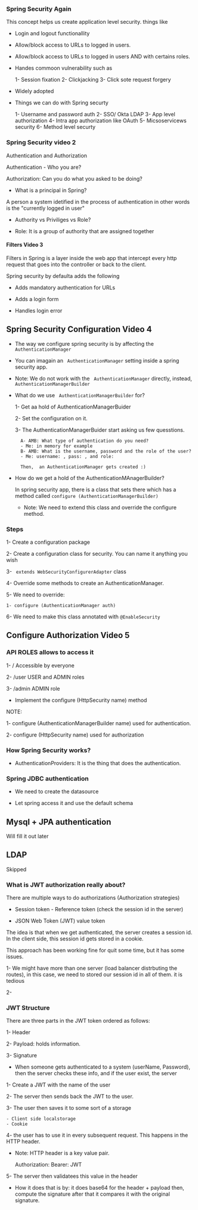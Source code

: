 ### Spring Security Again 

This concept helps us create application level security. things like

- Login and logout functionallity 

- Allow/block access to URLs to logged in users. 

- Allow/block access to URLs to logged in users AND with certains roles. 


- Handes commoon vulnerability such as 

    1- Session fixation
    2- Clickjacking
    3- Click sote request forgery 

- Widely adopted

- Things we can do with Spring securty

    1- Username and password auth
    2- SSO/ Okta LDAP 
    3- App level authorization
    4-  Intra app authorization like OAuth
    5- Micsoservicews security
    6- Method level securty

### Spring Security video 2 


Authentication and Authorization 

Authentication - Who you are? 

Authorization: Can you do what you asked to be doing? 

- What is a principal in Spring? 

A person a system idetified in the process of authentication in other words is the "currently logged in user" 

- Authority vs Priviliges vs Role? 

- Role: It is a group of authority that are assigned together

#### Filters  Video 3

Filters in Spring is a layer inside the web app that intercept every http request that goes into the controller or back to the client. 

Spring security by defaulta adds the following 

- Adds mandatory authentication for URLs


- Adds a login form

- Handles login error

## Spring Security Configuration Video 4


- The way we configure spring security is by affecting the <code> AuthenticationManager</code>


- You can imagain an <code> AuthenticationManager</code> setting inside a spring security app. 


- Note: We do not work with the  <code> AuthenticationManager</code> directly, instead,  <code> AuthenticationManagerBuilder</code>


- What do we use  <code> AuthenticationManagerBuilder</code> for?


    1- Get aa hold of AuthenticationManagerBuider

    2- Set the configuration on it. 

    3- The AuthenticationManagerBuider start asking us few quesstions. 

        A- AMB: What type of authentication do you need? 
        - Me: in memory for example
        B- AMB: What is the username, password and the role of the user? 
        - Me: username: , pass: , and role: 

        Then,  an AuthenticationManager gets created :)

    
- How do we get a hold of the AuthenticationMAnagerBuilder? 

    In spring security app, there is a class that sets there which has a method called <code>configure (AuthenticationManagerBuilder) </code>

    - Note: We need to extend this class and override the configure method. 



### Steps 

1- Create a configuration package 

2- Create a configuration class for security. You can name it anything you wish

3- <code> extends WebSecurityConfigurerAdapter</code>  class

4- Override some methods to create an  AuthenticationManager. 

5- We need to override: 

    1- configure (AuthenticationManager auth)


6- We need to make this class annotated with 
<code>@EnableSecurity </code>

## Configure Authorization Video 5

### API                         ROLES allows to access it

1- /                             Accessible by everyone 


2- /user                        USER and ADMIN roles


3- /admin                       ADMIN role


- Implement the configure (HttpSecurity name) method


NOTE: 

1- configure (AuthenticationManagerBuilder name)  used for authentication. 

2- configure (HttpSecurity name)  used for authorization


### How Spring Security works? 

- AuthenticationProviders: It is the thing that does the authentication. 



### Spring JDBC authentication 


-  We need to create the datasource

- Let spring access it and use the default schema



## Mysql + JPA authentication 

Will fill it out later

## LDAP 

Skipped 


### What is JWT authorization really about? 

There are multiple ways to do authorizations (Authorization strategies)

- Session token - Reference token (check the session id in the server)

- JSON Web Token (JWT) value token

The idea is that when we get authenticated, the server creates a session id. In the client side, this session id gets stored in a cookie. 


This approach has been working fine for quit some time, but it has some issues. 


1- We might have more than one server (load balancer distrbuting the routes), in this case, we need to stored our session id in all of them. it is tedious 

2- 

### JWT Structure 

There are three parts in the JWT token ordered as follows: 

1- Header

2- Payload: holds information. 

3- Signature

- When someone gets authenticated to  a system (userName, Password), then the server checks these info, and if the user exist,  the server

1- Create a JWT with the name of the user

2- The server then sends back the JWT to the user. 

3- The user then saves it to some sort of a storage 

    - Client side localstorage 
    - Cookie


4- the user has to use it in every subsequent request.
This happens in the HTTP header. 

- Note: HTTP header is a key value pair. 
    
    Authorization:
                    Bearer: JWT

5- The server then validatees this value in the header

- How it does that is by: it does base64 for the header + payload
then, compute the  signature after that it compares it with the original signature. 


        






